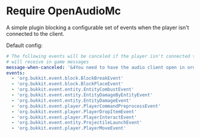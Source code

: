 # Require OpenAudioMc
A simple plugin blocking a configurable set of events when the player isn't connected to the client.

Default config:
```yaml
# The following events will be canceled if the player isn't connected to voice chat, and the player
# will receive in game messages
message-when-canceled: '&4You need to have the audio client open in order to do this (/audio)'
events:
  - 'org.bukkit.event.block.BlockBreakEvent'
  - 'org.bukkit.event.block.BlockPlaceEvent'
  - 'org.bukkit.event.entity.EntityCombustEvent'
  - 'org.bukkit.event.entity.EntityDamageByEntityEvent'
  - 'org.bukkit.event.entity.EntityDamageEvent'
  - 'org.bukkit.event.player.PlayerCommandPreprocessEvent'
  - 'org.bukkit.event.player.PlayerDropItemEvent'
  - 'org.bukkit.event.player.PlayerInteractEvent'
  - 'org.bukkit.event.entity.ProjectileLaunchEvent'
  - 'org.bukkit.event.player.PlayerMoveEvent'
```